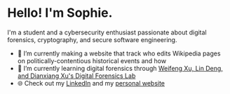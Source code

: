 # Hello! I'm Sophie.

I'm a student and a cybersecurity enthusiast passionate about digital forensics, cryptography, and secure software engineering.

- 🔭 I’m currently making a website that track who edits Wikipedia pages on politically-contentious historical events and how
- 🌱 I’m currently learning digital forensics through [Weifeng Xu, Lin Deng, and Dianxiang Xu's Digital Forensics Lab](https://github.com/frankwxu/digital-forensics-lab)
- 🌐 Check out my [LinkedIn](https://www.linkedin.com/in/sophiecchen/) and my [personal website](https://sophiecchen.gitbook.io/cookie-bytes/)
